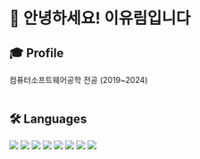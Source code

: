 # 👋 안녕하세요! 이유림입니다

🎓 Profile
---
컴퓨터소프트웨어공학 전공 (2019~2024)
<br>
<br>


## 🛠 Languages
<img src="https://img.shields.io/badge/-HTML5-E34F26?logo=html5&logoColor=white">
<img src="https://img.shields.io/badge/-CSS3-1572B6?logo=css3&logoColor=white">
<img src="https://img.shields.io/badge/-Dart-0175C2?logo=dart&logoColor=white">
<img src="https://img.shields.io/badge/-Git-F05032?logo=git&logoColor=white">
<img src="https://img.shields.io/badge/javascript-F7DF1E?style=for-the-badge&logo=JavaScript&logoColor=white"> <img src="https://img.shields.io/badge/typescript-3178C6?style=for-the-badge&logo=TypeScript&logoColor=white">
<img src="https://img.shields.io/badge/React-61DAFB?style=for-the-badge&logo=React&logoColor=white">
<img src="https://img.shields.io/badge/Vue-4FC08D?style=for-the-badge&logo=Vue.js&logoColor=white">
<br>
<br>
